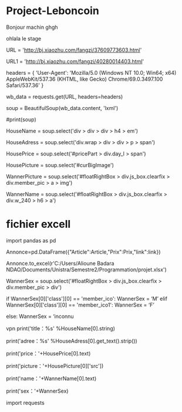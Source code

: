 # Project-Leboncoin

Bonjour machin 
 ghgh
 
 ohlala le stage
 
 
 
URL = 'http://bj.xiaozhu.com/fangzi/37609773603.html'

URL1 = 'http://bj.xiaozhu.com/fangzi/40280014403.html'

headers = {
'User-Agent': 'Mozilla/5.0 (Windows NT 10.0; Win64; x64) AppleWebKit/537.36 (KHTML, like Gecko) Chrome/69.0.3497.100 Safari/537.36'
}

wb_data = requests.get(URL, headers=headers)

soup = BeautifulSoup(wb_data.content, 'lxml')

#print(soup)

HouseName = soup.select('div > div > div > h4 > em')

HouseAdress = soup.select('div.wrap > div > div > p > span')

HousePrice = soup.select('#pricePart > div.day_l > span')

HousePicture = soup.select('#curBigImage')

WannerPicture = soup.select('#floatRightBox > div.js_box.clearfix > div.member_pic > a > img')

WannerName = soup.select('#floatRightBox > div.js_box.clearfix > div.w_240 > h6 > a')


# fichier excell
import pandas as pd

Annonce=pd.DataFrame({"Article":Article,"Prix":Prix,"link":link})

Annonce.to_excel(r'C:/Users/Alioune Badara NDAO/Documents/Unistra/Semestre2/Programmation/projet.xlsx')




WannerSex = soup.select('#floatRightBox > div.js_box.clearfix > div.member_pic > div')

if WannerSex[0]['class'][0] == 'member_ico':
    WannerSex = ‘M’
elif WannerSex[0]['class'][0] == 'member_ico1':
    WannerSex = ‘F’
    
else:
    WannerSex = ‘inconnu
    
vpn
print('title：%s' %HouseName[0].string)

print('adree：%s' %HouseAdress[0].get_text().strip())

print('price：'+HousePrice[0].text)

print('picture：'+HousePicture[0]['src'])

print('name：'+WannerName[0].text)

print('sex：'+WannerSex)

import requests
